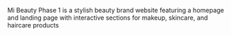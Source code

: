 Mi Beauty Phase 1 is a stylish beauty brand website featuring a homepage and landing page with interactive sections for makeup, skincare, and haircare products
